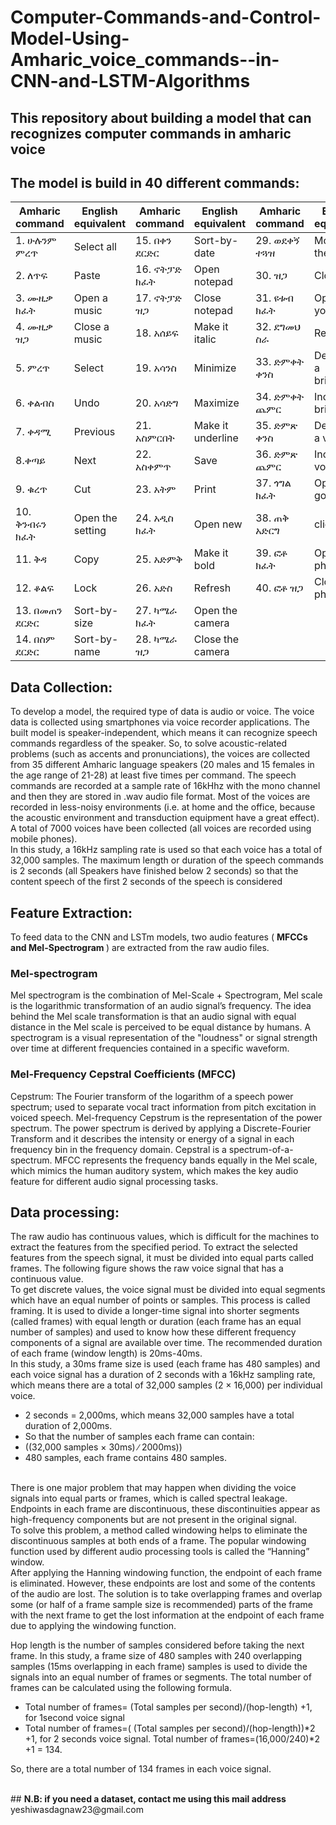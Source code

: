 # Computer-Commands-and-Control-Model-Using-Amharic_voice_commands--in-CNN-and-LSTM-Algorithms
## This repository about building a model that can recognizes computer commands in amharic voice
## The model is build in 40 different commands:
|  Amharic command | English equivalent  | Amharic command  |  English equivalent | Amharic command  |  English equivalent |
|---|---|---|---|---|---|
|  1.	ሁሉንም ምረጥ | Select all  | 15.	በቀን ደርድር	  | Sort-by-date   | 29. ወደቀኝ ተጓዝ  | Move to the right  |  
|  2.	ለጥፍ	 | Paste  | 16.	ኖትፓድ ክፈት  | 	Open notepad  | 30. ዝጋ	 | Close  |
|  3.	ሙዚቃ ክፈት	|  Open a music |  17.	ኖትፓድ ዝጋ  | 	Close notepad  | 31. ዩቱብ ክፈት  | Open youtube  |
|  4.	ሙዚቃ ዝጋ	| Close a music  |18.	አሰይፍ	  | Make it italic   | 32. ደግመህ ስራ  | Redo  |
|  5.	ምረጥ	| Select  |19.	አሳንስ  | Minimize   | 33. ድምቀት ቀንስ   |  Decrease a brightness |
|  6.	ቀልብስ	| Undo   | 20.	አሳድግ  | Maximize  | 34.	ድምቀት ጨምር  | Increase a brightness  |
|  7.	ቀዳሚ	 | Previous  | 21.	አስምርበት | Make it underline  | 35. ድምጽ ቀንስ  | Decrease a volume |
|  8.ቀጣይ	 | Next  | 22.	አስቀምጥ  | Save  | 36. ድምጽ ጨምር  | Increase a volume  |
|  9. ቁረጥ  | Cut |  23.	አትም	 | Print  |  37. ጎግል ክፈት |  Open a google |
|  10. ቅንብሩን ክፈት | Open the setting  |24.	አዲስ ክፈት   | 	Open new  | 38.	ጠቅ አድርግ  | click  |
|  11. ቅዳ  | Copy  | 25.	አድምቅ  | 	Make it bold  | 39. ፎቶ ክፈት  | Open a photo  |
|  12. ቆልፍ | Lock  | 26.	አድስ	  | Refresh  | 40. ፎቶ ዝጋ  | Close a photo  |
| 13. በመጠን ደርድር  | Sort-by-size  | 27.	ካሜራ ክፈት  | 	Open the camera  |   |   |
|  14. በስም ደርድር  |Sort-by-name   | 28.	ካሜራ ዝጋ  | Close the camera  |   |   |

## <b>Data Collection:</b>
To develop a model, the required type of data is audio or voice. The voice data is collected using smartphones via voice recorder applications. The built model is speaker-independent, which means it can recognize speech commands regardless of the speaker. So, to solve acoustic-related problems (such as accents and pronunciations), the voices are collected from 35 different Amharic language speakers (20 males and 15 females in the age range of 21-28) at least five times per command. The speech commands are recorded at a sample rate of 16kHhz with the mono channel and then they are stored in .wav audio file format. Most of the voices are recorded in less-noisy environments (i.e. at home and the office, because the acoustic environment and transduction equipment have a great effect). A total of 7000 voices have been collected (all voices are recorded using mobile phones).
<br>
In this study, a 16kHz sampling rate is used so that each voice has a total of 32,000 samples. The maximum length or duration of the speech commands is 2 seconds (all Speakers have finished below 2 seconds) so that the content speech of the first 2 seconds of the speech is considered

## <b> Feature Extraction: </b>
To feed data to the CNN and LSTm models, two audio features ( <b> MFCCs and Mel-Spectrogram </b>) are extracted from the raw audio files.
### Mel-spectrogram
Mel spectrogram is the combination of Mel-Scale + Spectrogram, Mel scale is the logarithmic transformation of an audio signal’s frequency. The idea behind the Mel scale transformation is that an audio signal with equal distance in the Mel scale is perceived to be equal distance by humans. A spectrogram is a visual representation of the "loudness" or signal strength over time at different frequencies contained in a specific waveform.
### Mel-Frequency Cepstral Coefficients (MFCC)
Cepstrum: The Fourier transform of the logarithm of a speech power spectrum; used to separate vocal tract information from pitch excitation in voiced speech. Mel-frequency Cepstrum is the representation of the power spectrum. The power spectrum is derived by applying a Discrete-Fourier Transform and it describes the intensity or energy of a signal in each frequency bin in the frequency domain. Cepstral is a spectrum-of-a-spectrum. MFCC represents the frequency bands equally in the Mel scale, which mimics the human auditory system, which makes the key audio feature for different audio signal processing tasks.

## <b> Data processing:</b>
The raw audio has continuous values, which is difficult for the machines to extract the features from the specified period. To extract the selected features from the speech signal, it must be divided into equal parts called frames. The following figure shows the raw voice signal that has a continuous value.
<br/>
To get discrete values, the voice signal must be divided into equal segments which have an equal number of points or samples. This process is called framing. It is used to divide a longer-time signal into shorter segments (called frames) with equal length or duration (each frame has an equal number of samples) and used to know how these different frequency components of a signal are available over time. The recommended duration of each frame (window length) is 20ms-40ms.
<br/>
In this study, a 30ms frame size is used (each frame has 480 samples) and each voice signal has a duration of 2 seconds with a 16kHz sampling rate, which means there are a total of 32,000 samples (2 × 16,000) per individual voice. <ul>
       <li> 2 seconds = 2,000ms, which means 32,000 samples have a total duration of 2,000ms. </li>
       <li> So that the number of samples each frame can contain:</li>
        <li>((32,000 samples × 30ms) ∕ 2000ms)) </li>
        <li>480 samples, each frame contains 480 samples.</li>
        </ul>
        <br/>
There is one major problem that may happen when dividing the voice signals into equal parts or frames, which is called spectral leakage. Endpoints in each frame are discontinuous, these discontinuities appear as high-frequency components but are not present in the original signal.
<br/>
To solve this problem, a method called windowing helps to eliminate the discontinuous samples at both ends of a frame. The popular windowing function used by different audio processing tools is called the “Hanning” window.
<br/>
After applying the Hanning windowing function, the endpoint of each frame is eliminated. However, these endpoints are lost and some of the contents of the audio are lost.
The solution is to take overlapping frames and overlap some (or half of a frame sample size is recommended) parts of the frame with the next frame to get the lost information at the endpoint of each frame due to applying the windowing function.
<br/>

Hop length is the number of samples considered before taking the next frame. In this study, a frame size of 480 samples with 240 overlapping samples (15ms overlapping in each frame) samples is used to divide the signals into an equal number of frames or segments. The total number of frames can be calculated using the following formula.
<ul>
 <li> Total number of frames=  (Total samples per second)/(hop-length)  +1, for 1second voice signal </li> 
 <li> Total number of frames=( (Total samples per second)/(hop-length))*2 +1, for 2 seconds voice signal.  Total number of frames=(16,000/240)*2 +1 = 134.  </li> 
</ul>

So, there are a total number of 134 frames in each voice signal.

<br/>
## <b> N.B: if you need a dataset, contact me using this mail address </b> <a> yeshiwasdagnaw23@gmail.com </a>
